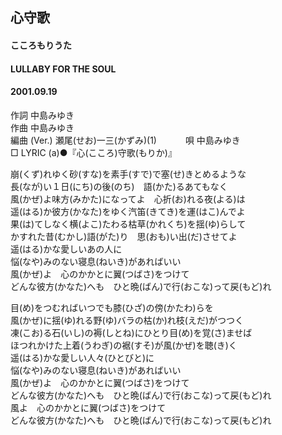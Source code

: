 ## 心守歌
#### こころもりうた
#### LULLABY FOR THE SOUL
#### 2001.09.19


作詞     中島みゆき　　　　　   
作曲      中島みゆき  　　　   
編曲 (Ver.) 瀬尾(せお)一三(かずみ)(1)　　　
唄     中島みゆき     
□ LYRIC (a)●『心(こころ)守歌(もりか)』  
   
崩(くず)れゆく砂(すな)を素手(すで)で塞(せ)きとめるような   
長(なが)い１日(にち)の後(のち)　語(かた)るあてもなく   
風(かぜ)よ味方(みかた)になってよ　心折(お)れる夜(よる)は   
遥(はる)か彼方(かなた)をゆく汽笛(きてき)を運(はこ)んでよ   
果(は)てしなく横(よこ)たわる枯草(かれくち)を揺(ゆ)らして   
かすれた昔(むかし)語(がた)り　思(おも)い出(だ)させてよ   
遥(はる)かな愛しいあの人に   
悩(なや)みのない寝息(ねいき)があればいい   
風(かぜ)よ　心のかかとに翼(つばさ)をつけて   
どんな彼方(かなた)へも　ひと晩(ばん)で行(おこな)って戻(もど)れ   
   
目(め)をつむればいつでも膝(ひざ)の傍(かたわ)らを   
風(かぜ)に揺(ゆ)れる野(ゆ)バラの枯(か)れ枝(えだ)がつつく   
凍(こお)る石(いし)の褥(しとね)にひとり目(め)を覚(さ)ませば   
ほつれかけた上着(うわぎ)の裾(すそ)が風(かぜ)を聴(き)く   
遥(はる)かな愛しい人々(ひとびと)に   
悩(なや)みのない寝息(ねいき)があればいい   
風(かぜ)よ　心のかかとに翼(つばさ)をつけて   
どんな彼方(かなた)へも　ひと晩(ばん)で行(おこな)って戻(もど)れ   
風よ　心のかかとに翼(つばさ)をつけて   
どんな彼方(かなた)へも　ひと晩(ばん)で行(おこな)って戻(もど)れ   